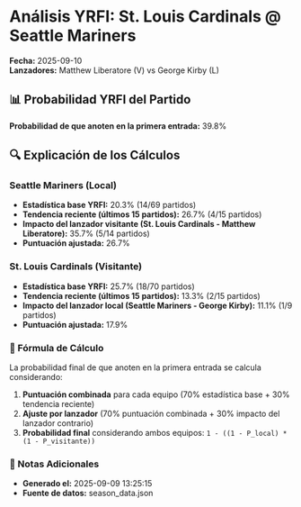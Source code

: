 # Análisis YRFI: St. Louis Cardinals @ Seattle Mariners

**Fecha:** 2025-09-10  
**Lanzadores:** Matthew Liberatore (V) vs George Kirby (L)

## 📊 Probabilidad YRFI del Partido

**Probabilidad de que anoten en la primera entrada:** 39.8%

## 🔍 Explicación de los Cálculos

### Seattle Mariners (Local)
- **Estadística base YRFI:** 20.3% (14/69 partidos)
- **Tendencia reciente (últimos 15 partidos):** 26.7% (4/15 partidos)
- **Impacto del lanzador visitante (St. Louis Cardinals - Matthew Liberatore):** 35.7% (5/14 partidos)
- **Puntuación ajustada:** 26.7%

### St. Louis Cardinals (Visitante)
- **Estadística base YRFI:** 25.7% (18/70 partidos)
- **Tendencia reciente (últimos 15 partidos):** 13.3% (2/15 partidos)
- **Impacto del lanzador local (Seattle Mariners - George Kirby):** 11.1% (1/9 partidos)
- **Puntuación ajustada:** 17.9%

### 📝 Fórmula de Cálculo

La probabilidad final de que anoten en la primera entrada se calcula considerando:
1. **Puntuación combinada** para cada equipo (70% estadística base + 30% tendencia reciente)
2. **Ajuste por lanzador** (70% puntuación combinada + 30% impacto del lanzador contrario)
3. **Probabilidad final** considerando ambos equipos: `1 - ((1 - P_local) * (1 - P_visitante))`

### 📌 Notas Adicionales

- **Generado el:** 2025-09-09 13:25:15
- **Fuente de datos:** season_data.json
